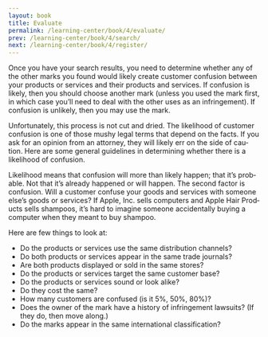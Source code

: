```yaml
---
layout: book
title: Evaluate
permalink: /learning-center/book/4/evaluate/
prev: /learning-center/book/4/search/
next: /learning-center/book/4/register/
---
```


Once you have your search results, you need to deter­mine whether any of the other marks you found would likely cre­ate cus­tomer con­fu­sion between your prod­ucts or ser­vices and their prod­ucts and ser­vices. If con­fu­sion is likely, then you should choose another mark (unless you used the mark first, in which case you’ll need to deal with the other uses as an infringe­ment). If con­fu­sion is unlikely, then you may use the mark.

Unfor­tu­nately, this process is not cut and dried. The like­li­hood of cus­tomer con­fu­sion is one of those mushy legal terms that depend on the facts. If you ask for an opin­ion from an attor­ney, they will likely err on the side of cau­tion. Here are some gen­eral guide­lines in deter­min­ing whether there is a like­li­hood of confusion.

Like­li­hood means that con­fu­sion will more than likely hap­pen; that it’s prob­a­ble. Not that it’s already hap­pened or will hap­pen. The sec­ond fac­tor is con­fu­sion. Will a cus­tomer con­fuse your goods and ser­vices with some­one else’s goods or ser­vices? If Apple, Inc. sells com­put­ers and Apple Hair Prod­ucts sells sham­poos, it’s hard to imag­ine some­one acci­den­tally buy­ing a com­puter when they meant to buy shampoo.

Here are few things to look at:

<ul><li>Do the prod­ucts or ser­vices use the same dis­tri­b­u­tion channels?</li>
<li>Do both prod­ucts or ser­vices appear in the same trade journals?</li>
<li>Are both prod­ucts dis­played or sold in the same stores?</li>
 <li>Do the prod­ucts or ser­vices tar­get the same cus­tomer base?</li>
<li>Do the prod­ucts or ser­vices sound or look alike?</li>
<li>Do they cost the same?</li>
<li>How many cus­tomers are con­fused (is it 5%, 50%, 80%)?</li>
<li>Does the owner of the mark have a his­tory of infringe­ment law­suits? (If they do, then move along.)</li>
<li>Do the marks appear in the same inter­na­tional classification?</li></ul>
